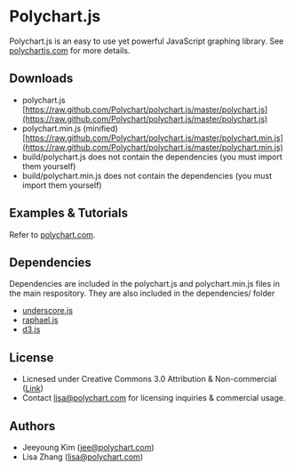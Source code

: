 Polychart.js
============

Polychart.js is an easy to use yet powerful JavaScript graphing library.
See [polychartjs.com](http://polychartjs.com) for more details.

Downloads
---------

* polychart.js [https://raw.github.com/Polychart/polychart.js/master/polychart.js](https://raw.github.com/Polychart/polychart.js/master/polychart.js)
* polychart.min.js (minified) [https://raw.github.com/Polychart/polychart.js/master/polychart.min.js](https://raw.github.com/Polychart/polychart.js/master/polychart.min.js)
* build/polychart.js does not contain the dependencies (you must import them yourself)
* build/polychart.min.js does not contain the dependencies (you must import them yourself)

Examples & Tutorials
--------------------

Refer to [polychart.com](http://polychart.com).

Dependencies
------------

Dependencies are included in the polychart.js and polychart.min.js files in the main respository. They are also
included in the dependencies/ folder
* [underscore.js](http://documentcloud.github.com/underscore/)
* [raphael.js](http://raphaeljs.com/)
* [d3.js](http://mbostock.github.com/d3)

License
-------

* Licnesed under Creative Commons 3.0 Attribution & Non-commercial ([Link](http://creativecommons.org/licenses/by-nc/3.0/))
* Contact lisa@polychart.com for licensing inquiries & commercial usage.

Authors
-------

* Jeeyoung Kim (jee@polychart.com)
* Lisa Zhang (lisa@polychart.com)
